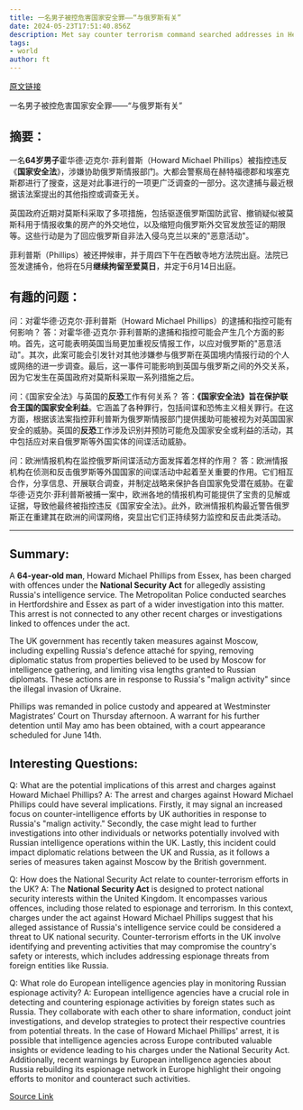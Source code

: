 ```yaml
---
title: 一名男子被控危害国家安全罪——“与俄罗斯有关”
date: 2024-05-23T17:51:40.856Z
description: Met say counter terrorism command searched addresses in Hertfordshire and Essex
tags: 
- world
author: ft
---
```


[原文链接](https://ft.com/content/4cfffb6b-9f0e-43fc-852d-c09015903369)

一名男子被控危害国家安全罪——“与俄罗斯有关”

## 摘要：
一名**64岁男子**霍华德·迈克尔·菲利普斯（Howard Michael Phillips）被指控违反《**国家安全法**》，涉嫌协助俄罗斯情报部门。大都会警察局在赫特福德郡和埃塞克斯郡进行了搜查，这是对此事进行的一项更广泛调查的一部分。这次逮捕与最近根据该法案提出的其他指控或调查无关。

英国政府近期对莫斯科采取了多项措施，包括驱逐俄罗斯国防武官、撤销疑似被莫斯科用于情报收集的房产的外交地位，以及缩短向俄罗斯外交官发放签证的期限等。这些行动是为了回应俄罗斯自非法入侵乌克兰以来的"恶意活动"。

菲利普斯（Phillips）被还押候审，并于周四下午在西敏寺地方法院出庭。法院已签发逮捕令，他将在5月**继续拘留至爱莫日**，并定于6月14日出庭。


## 有趣的问题：
问：对霍华德·迈克尔·菲利普斯（Howard Michael Phillips）的逮捕和指控可能有何影响？
答：对霍华德·迈克尔·菲利普斯的逮捕和指控可能会产生几个方面的影响。首先，这可能表明英国当局更加重视反情报工作，以应对俄罗斯的"恶意活动"。其次，此案可能会引发针对其他涉嫌参与俄罗斯在英国境内情报行动的个人或网络的进一步调查。最后，这一事件可能影响到英国与俄罗斯之间的外交关系，因为它发生在英国政府对莫斯科采取一系列措施之后。

问：《国家安全法》与英国的**反恐**工作有何关系？
答：**《国家安全法》旨在保护联合王国的国家安全利益**。它涵盖了各种罪行，包括间谍和恐怖主义相关罪行。在这方面，根据该法案指控菲利普斯为俄罗斯情报部门提供援助可能被视为对英国国家安全的威胁。英国的**反恐**工作涉及识别并预防可能危及国家安全或利益的活动，其中包括应对来自俄罗斯等外国实体的间谍活动威胁。

问：欧洲情报机构在监控俄罗斯间谍活动方面发挥着怎样的作用？
答：欧洲情报机构在侦测和反击俄罗斯等外国国家的间谍活动中起着至关重要的作用。它们相互合作，分享信息、开展联合调查，并制定战略来保护各自国家免受潜在威胁。在霍华德·迈克尔·菲利普斯被捕一案中，欧洲各地的情报机构可能提供了宝贵的见解或证据，导致他最终被指控违反《国家安全法》。此外，欧洲情报机构最近警告俄罗斯正在重建其在欧洲的间谍网络，突显出它们正持续努力监控和反击此类活动。

---

## Summary:
A **64-year-old man**, Howard Michael Phillips from Essex, has been charged with offences under the **National Security Act** for allegedly assisting Russia's intelligence service. The Metropolitan Police conducted searches in Hertfordshire and Essex as part of a wider investigation into this matter. This arrest is not connected to any other recent charges or investigations linked to offences under the act.

The UK government has recently taken measures against Moscow, including expelling Russia's defence attaché for spying, removing diplomatic status from properties believed to be used by Moscow for intelligence gathering, and limiting visa lengths granted to Russian diplomats. These actions are in response to Russia's "malign activity" since the illegal invasion of Ukraine.

Phillips was remanded in police custody and appeared at Westminster Magistrates’ Court on Thursday afternoon. A warrant for his further detention until May amo has been obtained, with a court appearance scheduled for June 14th.

## Interesting Questions:
Q: What are the potential implications of this arrest and charges against Howard Michael Phillips?
A: The arrest and charges against Howard Michael Phillips could have several implications. Firstly, it may signal an increased focus on counter-intelligence efforts by UK authorities in response to Russia's "malign activity." Secondly, the case might lead to further investigations into other individuals or networks potentially involved with Russian intelligence operations within the UK. Lastly, this incident could impact diplomatic relations between the UK and Russia, as it follows a series of measures taken against Moscow by the British government.

Q: How does the National Security Act relate to counter-terrorism efforts in the UK?
A: The **National Security Act** is designed to protect national security interests within the United Kingdom. It encompasses various offences, including those related to espionage and terrorism. In this context, charges under the act against Howard Michael Phillips suggest that his alleged assistance of Russia's intelligence service could be considered a threat to UK national security. Counter-terrorism efforts in the UK involve identifying and preventing activities that may compromise the country's safety or interests, which includes addressing espionage threats from foreign entities like Russia.

Q: What role do European intelligence agencies play in monitoring Russian espionage activity?
A: European intelligence agencies have a crucial role in detecting and countering espionage activities by foreign states such as Russia. They collaborate with each other to share information, conduct joint investigations, and develop strategies to protect their respective countries from potential threats. In the case of Howard Michael Phillips' arrest, it is possible that intelligence agencies across Europe contributed valuable insights or evidence leading to his charges under the National Security Act. Additionally, recent warnings by European intelligence agencies about Russia rebuilding its espionage network in Europe highlight their ongoing efforts to monitor and counteract such activities.

[Source Link](https://ft.com/content/4cfffb6b-9f0e-43fc-852d-c09015903369)

